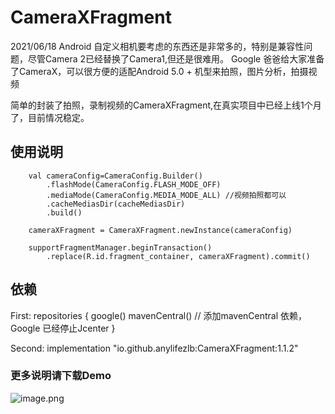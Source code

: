 # CameraXFragment

2021/06/18
Android 自定义相机要考虑的东西还是非常多的，特别是兼容性问题，尽管Camera 2已经替换了Camera1,但还是很难用。
Google 爸爸给大家准备了CameraX，可以很方便的适配Android 5.0 + 机型来拍照，图片分析，拍摄视频

简单的封装了拍照，录制视频的CameraXFragment,在真实项目中已经上线1个月了，目前情况稳定。



## 使用说明

        val cameraConfig=CameraConfig.Builder()
            .flashMode(CameraConfig.FLASH_MODE_OFF)
            .mediaMode(CameraConfig.MEDIA_MODE_ALL) //视频拍照都可以
            .cacheMediasDir(cacheMediasDir)
            .build()

        cameraXFragment = CameraXFragment.newInstance(cameraConfig)

        supportFragmentManager.beginTransaction()
            .replace(R.id.fragment_container, cameraXFragment).commit()
## 依赖
   First:
       repositories {
        google()
        mavenCentral() // 添加mavenCentral 依赖，Google 已经停止Jcenter
       }

   Second:
       implementation "io.github.anylifezlb:CameraXFragment:1.1.2"


### 更多说明请下载Demo

![image.png](https://upload-images.jianshu.io/upload_images/2376786-c119a43268ad31c3.png?imageMogr2/auto-orient/strip%7CimageView2/2/w/1240)
